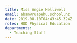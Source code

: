 ```yaml
---
title: Miss Angie Helliwell
email: abam@ruapehu.school.nz
date: 2019-08-10T04:43:45.324Z
roles: HOD Physical Education
departments:
  - Teaching Staff
---
```


